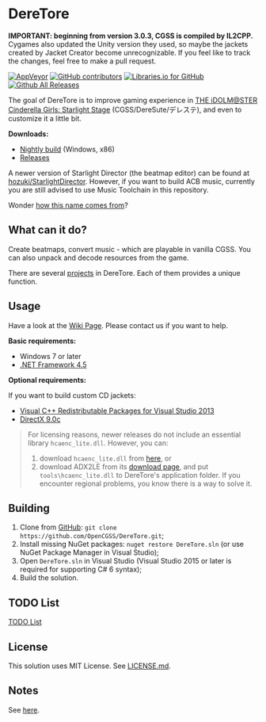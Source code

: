 # DereTore

**IMPORTANT: beginning from version 3.0.3, CGSS is compiled by IL2CPP.** Cygames also updated the Unity version they used, so maybe the jackets created by Jacket Creator become unrecognizable.
If you feel like to track the changes, feel free to make a pull request.

[![AppVeyor](https://img.shields.io/appveyor/ci/hozuki/deretore-avoh8.svg)](https://ci.appveyor.com/project/hozuki/deretore-avoh8)
[![GitHub contributors](https://img.shields.io/github/contributors/OpenCGSS/DereTore.svg)](https://github.com/OpenCGSS/DereTore/graphs/contributors)
[![Libraries.io for GitHub](https://img.shields.io/librariesio/github/OpenCGSS/DereTore.svg)](https://github.com/OpenCGSS/DereTore)
[![Github All Releases](https://img.shields.io/github/downloads/OpenCGSS/DereTore/total.svg)](https://github.com/OpenCGSS/DereTore/releases)

The goal of DereTore is to improve gaming experience in [THE iDOLM@STER Cinderella Girls: Starlight Stage](http://www.project-imas.com/wiki/THE_iDOLM@STER_Cinderella_Girls%3A_Starlight_Stage)
(CGSS/DereSute/デレステ), and even to customize it a little bit.

**Downloads:**

- [Nightly build](https://ci.appveyor.com/api/projects/hozuki/deretore-avoh8/artifacts/deretore-toolkit-x86.zip?job=Platform%3A+x86) (Windows, x86)
- [Releases](https://github.com/OpenCGSS/DereTore/releases)

A newer version of Starlight Director (the beatmap editor) can be found at [hozuki/StarlightDirector](https://github.com/hozuki/StarlightDirector). However, if you
want to build ACB music, currently you are still advised to use Music Toolchain in this repository.

Wonder [how this name comes from](docs/Notes.md#the-name)?

## What can it do?

Create beatmaps, convert music - which are playable in vanilla CGSS. You can also unpack and decode resources from the game.

There are several [projects](docs/Projects.md) in DereTore. Each of them provides a unique function.

## Usage

Have a look at the [Wiki Page](https://github.com/OpenCGSS/DereTore/wiki). Please contact us if you want to help.

**Basic requirements:**

- Windows 7 or later
- [.NET Framework 4.5](https://www.microsoft.com/en-us/download/details.aspx?id=42642)

**Optional requirements:**

If you want to build custom CD jackets:

- [Visual C++ Redistributable Packages for Visual Studio 2013](https://www.microsoft.com/en-us/download/details.aspx?id=40784)
- [DirectX 9.0c](https://www.microsoft.com/en-us/download/details.aspx?id=8109)

> For licensing reasons, newer releases do not include an essential library `hcaenc_lite.dll`. However, you can:
>
> 1. download `hcaenc_lite.dll` from [here](https://mega.nz/#!QxQjnZRB!85k5O6K5oMMM1W9ux7ZpkzXQFgV4EoYplZsW1ZOWZnM), or
> 2. download ADX2LE from its [download page](http://www.adx2le.com/download/index.html), and put `tools\hcaenc_lite.dll` to DereTore's application folder.
> If you encounter regional problems, you know there is a way to solve it.

## Building

1. Clone from [GitHub](https://github.com/OpenCGSS/DereTore.git): `git clone https://github.com/OpenCGSS/DereTore.git`;
2. Install missing NuGet packages: `nuget restore DereTore.sln` (or use NuGet Package Manager in Visual Studio);
3. Open `DereTore.sln` in Visual Studio (Visual Studio 2015 or later is required for supporting C# 6 syntax);
4. Build the solution.

## TODO List

[TODO List](docs/TODO.md)

## License

This solution uses MIT License. See [LICENSE.md](LICENSE.md).

## Notes

See [here](docs/Notes.md).
